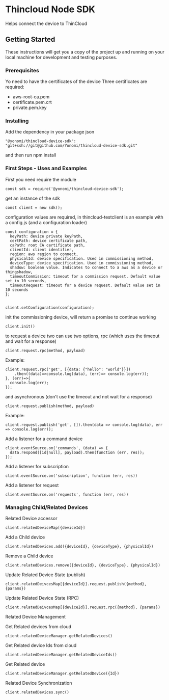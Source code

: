 # Thincloud Node SDK

Helps connect the device to ThinCloud

## Getting Started

These instructions will get you a copy of the project up and running on your local machine for development and testing purposes.

### Prerequisites

Yo need to have the certificates of the device
Three certificates are required:

* aws-root-ca.pem
* certificate.pem.crt
* private.pem.key

### Installing

Add the dependency in your package json

```
"@yonomi/thincloud-device-sdk": "git+ssh://git@github.com/Yonomi/thincloud-device-sdk.git"
```

and then run npm install

### First Steps - Uses and Examples

First you need require the module

```
const sdk = require('@yonomi/thincloud-device-sdk');
```

get an instance of the sdk

```
const client = new sdk();
```

configuration values are required, in thincloud-testclient is an example with a config.js (and a configuration loader)

```
const configuration = {
  keyPath: device private keyPath,
  certPath: device certificate path,
  caPath: root CA certificate path,
  clientId: client identifier,
  region: aws region to connect,
  physicalId: device specification. Used in commissioning method,
  deviceType: device specification. Used in commissioning method,
  shadow: boolean value. Indicates to connect to a aws as a device or thingshadow,
  timeoutCommission: timeout for a commission request. Default value set in 10 seconds,
  timeoutRequest: timeout for a device request. Default value set in 10 seconds
};


client.setConfiguration(configuration);
```

init the commissioning device, will return a promise to continue working

```
client.init()
```

to request a device two can use two options, rpc (which uses the timeout and wait for a response)

```
client.request.rpc(method, payload)
```

Example:

```
client.request.rpc('get', [{data: {"hello": "world"}}])
    .then((data)=>console.log(data), (err)=> console.log(err));
}, (err)=>{
  console.log(err);
});
```

and asynchronous (don't use the timeout and not wait for a response)

```
client.request.publish(method, payload)
```

Example:

```
client.request.publish('get', []).then(data => console.log(data), err => console.log(err));
```

Add a listener for a command device

```
client.eventSource.on('commands', (data) => {
  data.respond([id|null], payload).then(function (err, res));
});
```

Add a listener for subscription

```
client.eventSource.on('subscription', function (err, res))
```

Add a listener for request

```
client.eventSource.on('requests', function (err, res))
```


### Managing Child/Related Devices

Related Device accessor

```
client.relatedDeviceMap[{deviceId}]
```

Add a Child device

```
client.relatedDevices.add({deviceId}, {deviceType}, {physicalId})
```

Remove a Child device

```
client.relatedDevices.remove({deviceId}, {deviceType}, {physicalId})
```

Update Related Device State (publish)

```
client.relatedDeivcesMap[{deviceId}].request.publish({method}, {params})
```

Update Related Device State (RPC)

```
client.relatedDeivcesMap[{deviceId}].request.rpc({method}, {params})
```

Related Device Management

Get Related devices from cloud

```
client.relatedDeviceManager.getRelatedDevices()
```

Get Related device Ids from cloud

```
client.relatedDeviceManager.getRelatedDeviceIds()
```

Get Related device

```
client.relatedDeviceManager.getRelatedDevice({Id})
```

Related Device Synchronization
 
```
client.relatedDevices.sync()
```